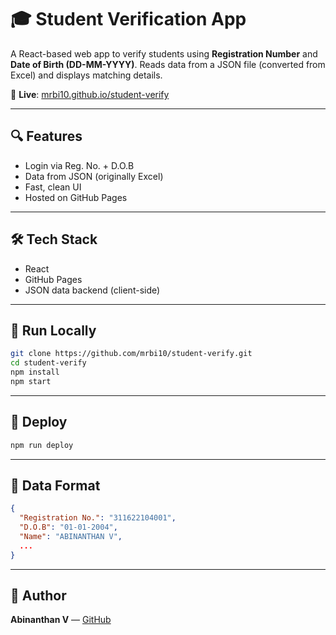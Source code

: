 # 🎓 Student Verification App

A React-based web app to verify students using **Registration Number** and **Date of Birth (DD-MM-YYYY)**. Reads data from a JSON file (converted from Excel) and displays matching details.

🔗 **Live**: [mrbi10.github.io/student-verify](https://mrbi10.github.io/student-verify)

---

## 🔍 Features

- Login via Reg. No. + D.O.B  
- Data from JSON (originally Excel)  
- Fast, clean UI  
- Hosted on GitHub Pages

---

## 🛠 Tech Stack

- React  
- GitHub Pages  
- JSON data backend (client-side)

---

## 🧪 Run Locally

```bash
git clone https://github.com/mrbi10/student-verify.git
cd student-verify
npm install
npm start
```

---

## 🚀 Deploy

```bash
npm run deploy
```

---

## 📄 Data Format

```json
{
  "Registration No.": "311622104001",
  "D.O.B": "01-01-2004",
  "Name": "ABINANTHAN V",
  ...
}
```

---

## 👤 Author

**Abinanthan V** — [GitHub](https://github.com/mrbi10)
